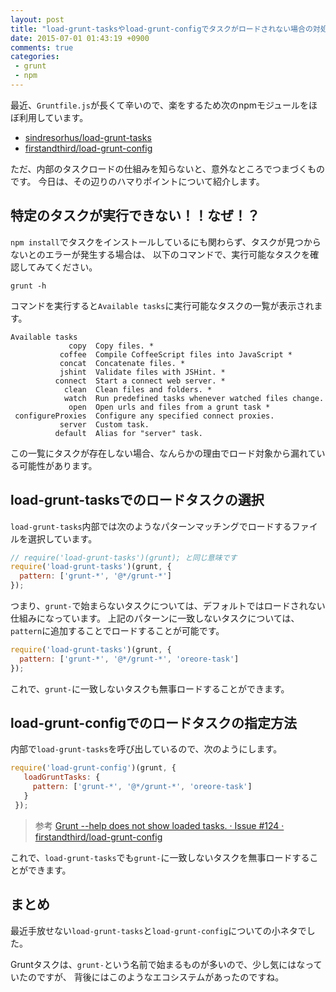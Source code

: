 ```yaml
---
layout: post
title: "load-grunt-tasksやload-grunt-configでタスクがロードされない場合の対処法"
date: 2015-07-01 01:43:19 +0900
comments: true
categories:
 - grunt
 - npm
---
```


最近、`Gruntfile.js`が長くて辛いので、楽をするため次のnpmモジュールをほぼ利用しています。

- [sindresorhus/load-grunt-tasks](https://github.com/sindresorhus/load-grunt-tasks)
- [firstandthird/load-grunt-config](https://github.com/firstandthird/load-grunt-config)

ただ、内部のタスクロードの仕組みを知らないと、意外なところでつまづくものです。
今日は、その辺りのハマりポイントについて紹介します。

<!-- more -->

## 特定のタスクが実行できない！！なぜ！？

`npm install`でタスクをインストールしているにも関わらず、タスクが見つからないとのエラーが発生する場合は、
以下のコマンドで、実行可能なタスクを確認してみてください。

```
grunt -h
```

コマンドを実行すると`Available tasks`に実行可能なタスクの一覧が表示されます。

```
Available tasks
             copy  Copy files. *
           coffee  Compile CoffeeScript files into JavaScript *
           concat  Concatenate files. *
           jshint  Validate files with JSHint. *
          connect  Start a connect web server. *
            clean  Clean files and folders. *
            watch  Run predefined tasks whenever watched files change.
             open  Open urls and files from a grunt task *
 configureProxies  Configure any specified connect proxies.
           server  Custom task.
          default  Alias for "server" task.  
```

この一覧にタスクが存在しない場合、なんらかの理由でロード対象から漏れている可能性があります。

## load-grunt-tasksでのロードタスクの選択

`load-grunt-tasks`内部では次のようなパターンマッチングでロードするファイルを選択しています。

```js
// require('load-grunt-tasks')(grunt); と同じ意味です
require('load-grunt-tasks')(grunt, {
  pattern: ['grunt-*', '@*/grunt-*']
});
```

つまり、`grunt-`で始まらないタスクについては、デフォルトではロードされない仕組みになっています。
上記のパターンに一致しないタスクについては、`pattern`に追加することでロードすることが可能です。

```js
require('load-grunt-tasks')(grunt, {
  pattern: ['grunt-*', '@*/grunt-*', 'oreore-task']
});
```

これで、`grunt-`に一致しないタスクも無事ロードすることができます。

## load-grunt-configでのロードタスクの指定方法

内部で`load-grunt-tasks`を呼び出しているので、次のようにします。

```js
require('load-grunt-config')(grunt, {
   loadGruntTasks: {
     pattern: ['grunt-*', '@*/grunt-*', 'oreore-task']
   }
 });
```

> 参考
[Grunt --help does not show loaded tasks. · Issue #124 · firstandthird/load-grunt-config](https://github.com/firstandthird/load-grunt-config/issues/124)

これで、`load-grunt-tasks`でも`grunt-`に一致しないタスクを無事ロードすることができます。

## まとめ

最近手放せない`load-grunt-tasks`と`load-grunt-config`についての小ネタでした。

Gruntタスクは、`grunt-`という名前で始まるものが多いので、少し気にはなっていたのですが、
背後にはこのようなエコシステムがあったのですね。
